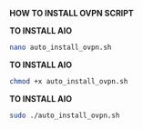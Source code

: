 **HOW TO INSTALL OVPN SCRIPT**

**TO INSTALL AIO**
```bash
nano auto_install_ovpn.sh
```

**TO INSTALL AIO**
```bash
chmod +x auto_install_ovpn.sh
```

**TO INSTALL AIO**
```bash
sudo ./auto_install_ovpn.sh
```

